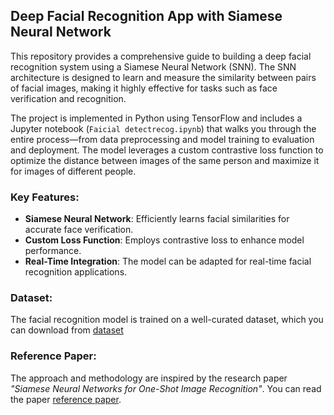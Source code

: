 ## Deep Facial Recognition App with Siamese Neural Network

This repository provides a comprehensive guide to building a deep facial recognition system using a Siamese Neural Network (SNN). The SNN architecture is designed to learn and measure the similarity between pairs of facial images, making it highly effective for tasks such as face verification and recognition.

The project is implemented in Python using TensorFlow and includes a Jupyter notebook (`Faicial detectrecog.ipynb`) that walks you through the entire process—from data preprocessing and model training to evaluation and deployment. The model leverages a custom contrastive loss function to optimize the distance between images of the same person and maximize it for images of different people.

### Key Features:
- **Siamese Neural Network**: Efficiently learns facial similarities for accurate face verification.
- **Custom Loss Function**: Employs contrastive loss to enhance model performance.
- **Real-Time Integration**: The model can be adapted for real-time facial recognition applications.

### Dataset:
The facial recognition model is trained on a well-curated dataset, which you can download from [dataset]([https://drive.google.com/file/d/1yL3SgY7QnAmqYiy4DQvlrIHXFbf2vII7/view?usp=sharing])

### Reference Paper:
The approach and methodology are inspired by the research paper *"Siamese Neural Networks for One-Shot Image Recognition"*. You can read the paper [reference paper]([https://example-paper-link.com](http://vis-www.cs.umass.edu/lfw/)).
